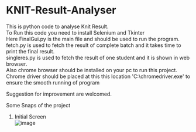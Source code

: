 # KNIT-Result-Analyser<br />
This is python code to analyse Knit Result.<br />
To Run this code you need to install Selenium and Tkinter<br />
Here FinalGui.py is the main file and should be used to run the program.<br />
fetch.py is used to fetch the result of complete batch and it takes time to print the final result.<br />
singleres.py is used to fetch the result of one student and it is shown in web browser.<br />
Also chrome browser should be installed on your pc to run this project.<br />
Chrome driver should be placed at this this location 'C:\\chromedriver.exe' to ensure the smooth running of program<br />

Suggestion for improvement are welcomed.<br />

Some Snaps of the project<br />

1. Initial Screen<br />
![image](https://user-images.githubusercontent.com/70817539/188262279-d56ec772-6bae-4fc5-b950-a6c08a30fdc4.png)<br />

